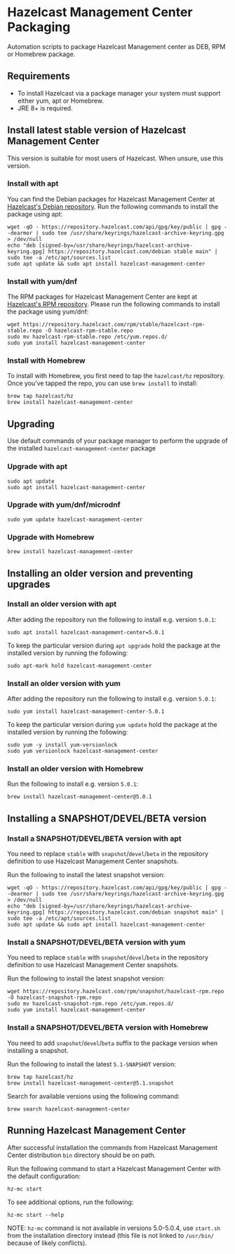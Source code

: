 # Hazelcast Management Center Packaging

Automation scripts to package Hazelcast Management center as DEB, RPM 
or Homebrew package.

## Requirements

- To install Hazelcast via a package manager your system must support
  either yum, apt or Homebrew.
- JRE 8+ is required.

## Install latest stable version of Hazelcast Management Center

This version is suitable for most users of Hazelcast. When unsure, use
this version.

### Install with apt

You can find the Debian packages for Hazelcast Management Center at
[Hazelcast's Debian repository](https://repository.hazelcast.com/debian).
Run the following commands to install the package using apt:

```
wget -qO - https://repository.hazelcast.com/api/gpg/key/public | gpg --dearmor | sudo tee /usr/share/keyrings/hazelcast-archive-keyring.gpg > /dev/null
echo "deb [signed-by=/usr/share/keyrings/hazelcast-archive-keyring.gpg] https://repository.hazelcast.com/debian stable main" | sudo tee -a /etc/apt/sources.list
sudo apt update && sudo apt install hazelcast-management-center
```

### Install with yum/dnf

The RPM packages for Hazelcast Management Center are kept at
[Hazelcast's RPM repository](https://repository.hazelcast.com/rpm/).
Please run the following commands to install the package using yum/dnf:

```
wget https://repository.hazelcast.com/rpm/stable/hazelcast-rpm-stable.repo -O hazelcast-rpm-stable.repo
sudo mv hazelcast-rpm-stable.repo /etc/yum.repos.d/
sudo yum install hazelcast-management-center
```

### Install with Homebrew

To install with Homebrew, you first need to tap the `hazelcast/hz`
repository. Once you’ve tapped the repo, you can use `brew install` to
install:

```
brew tap hazelcast/hz
brew install hazelcast-management-center
```

## Upgrading

Use default commands of your package manager to perform the upgrade of the installed `hazelcast-management-center` package

### Upgrade with apt

```shell
sudo apt update
sudo apt install hazelcast-management-center
```

### Upgrade with yum/dnf/microdnf

```shell
sudo yum update hazelcast-management-center
```

### Upgrade with Homebrew

```shell
brew install hazelcast-management-center
```

## Installing an older version and preventing upgrades

### Install an older version with apt

After adding the repository run the following to install e.g.
version `5.0.1`:

```
sudo apt install hazelcast-management-center=5.0.1
```

To keep the particular version during `apt upgrade` hold the package at
the installed version by running the following:

```
sudo apt-mark hold hazelcast-management-center
```

### Install an older version with yum

After adding the repository run the following to install e.g.
version `5.0.1`:

```
sudo yum install hazelcast-management-center-5.0.1
```

To keep the particular version during `yum update` hold the package at
the installed version by running the following:

```
sudo yum -y install yum-versionlock
sudo yum versionlock hazelcast-management-center
```

### Install an older version with Homebrew

Run the following to install e.g. version `5.0.1`:

```
brew install hazelcast-management-center@5.0.1
```

## Installing a SNAPSHOT/DEVEL/BETA version

### Install a SNAPSHOT/DEVEL/BETA version with apt

You need to replace `stable` with `snapshot`/`devel`/`beta` in the
repository definition to use Hazelcast Management Center snapshots.

Run the following to install the latest snapshot version:

```
wget -qO - https://repository.hazelcast.com/api/gpg/key/public | gpg --dearmor | sudo tee /usr/share/keyrings/hazelcast-archive-keyring.gpg > /dev/null
echo "deb [signed-by=/usr/share/keyrings/hazelcast-archive-keyring.gpg] https://repository.hazelcast.com/debian snapshot main" | sudo tee -a /etc/apt/sources.list
sudo apt update && sudo apt install hazelcast-management-center
```

### Install a SNAPSHOT/DEVEL/BETA version with yum

You need to replace `stable` with `snapshot`/`devel`/`beta` in the
repository definition to use Hazelcast Management Center snapshots.

Run the following to install the latest snapshot version:

```
wget https://repository.hazelcast.com/rpm/snapshot/hazelcast-rpm.repo -O hazelcast-snapshot-rpm.repo
sudo mv hazelcast-snapshot-rpm.repo /etc/yum.repos.d/
sudo yum install hazelcast-management-center
```

### Install a SNAPSHOT/DEVEL/BETA version with Homebrew

You need to add `snapshot`/`devel`/`beta` suffix to the package version when
installing a snapshot.

Run the following to install the latest `5.1-SNAPSHOT` version:

```
brew tap hazelcast/hz
brew install hazelcast-management-center@5.1.snapshot
```

Search for available versions using the following command:

```
brew search hazelcast-management-center
```

## Running Hazelcast Management Center

After successful installation the commands from Hazelcast Management 
Center distribution `bin` directory should be on path.

Run the following command to start a Hazelcast Management Center with
the default configuration:

```
hz-mc start
``` 

To see additional options, run the following:

```
hz-mc start --help
```

NOTE: `hz-mc` command is not available in versions 5.0-5.0.4, use 
`start.sh` from the installation directory instead (this file is not 
linked to `/usr/bin/` because of likely conflicts).
